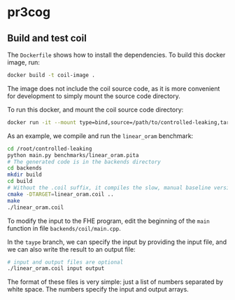 # pr3cog

## Build and test coil

The `Dockerfile` shows how to install the dependencies. To build this
docker image, run:

``` sh
docker build -t coil-image .
```

The image does not include the coil source code, as it is more convenient for
development to simply mount the source code directory.

To run this docker, and mount the coil source code directory:

``` sh
docker run -it --mount type=bind,source=/path/to/controlled-leaking,target=/root/controlled-leaking coil-image
```

As an example, we compile and run the `linear_oram` benchmark:

``` sh
cd /root/controlled-leaking
python main.py benchmarks/linear_oram.pita
# The generated code is in the backends directory
cd backends
mkdir build
cd build
# Without the .coil suffix, it compiles the slow, manual baseline version.
cmake -DTARGET=linear_oram.coil ..
make
./linear_oram.coil
```

To modify the input to the FHE program, edit the beginning of the `main`
function in file `backends/coil/main.cpp`.

In the `taype` branch, we can specify the input by providing the input file, and
we can also write the result to an output file:

``` sh
# input and output files are optional
./linear_oram.coil input output
```

The format of these files is very simple: just a list of numbers separated by
white space. The numbers specify the input and output arrays.
